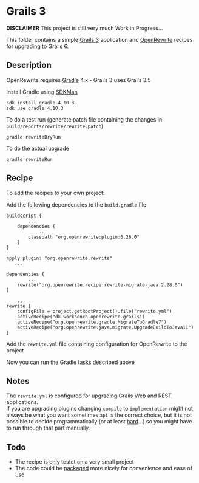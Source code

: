 # Grails 3

**DISCLAIMER** This project is still very much Work in Progress...

This folder contains a simple [Grails 3](https://grails.github.io/legacy-grails-doc/3.3.18/guide/single.html)
application and [OpenRewrite](https://docs.openrewrite.org/) recipes for upgrading to Grails 6.

## Description

OpenRewrite requires [Gradle](https://gradle.org/) 4.x - Grails 3 uses Grails 3.5

Install Gradle using [SDKMan](https://sdkman.io/)

    sdk install gradle 4.10.3
    sdk use gradle 4.10.3

To do a test run (generate patch file containing the changes in `build/reports/rewrite/rewrite.patch`)

    gradle rewriteDryRun

To do the actual upgrade

    gradle rewriteRun

## Recipe

To add the recipes to your own project:

Add the following dependencies to the `build.gradle` file


    buildscript {
            ...
        dependencies {
                ...
            classpath "org.openrewrite:plugin:6.26.0"
        }
    }

    apply plugin: "org.openrewrite.rewrite"
       ...

    dependencies {
            ...
        rewrite("org.openrewrite.recipe:rewrite-migrate-java:2.28.0")
    }

        ...
    rewrite {
        configFile = project.getRootProject().file("rewrite.yml")
        activeRecipe("dk.workbench.openrewrite.grails")
        activeRecipe("org.openrewrite.gradle.MigrateToGradle7")
        activeRecipe("org.openrewrite.java.migrate.UpgradeBuildToJava11")
    }

Add the `rewrite.yml` file containing configuration for OpenRewrite to the project

Now you can run the Gradle tasks described above

## Notes

The `rewrite.yml` is configured for upgrading Grails Web and REST applications. \
If you are upgrading plugins changing `compile` to `implementation` might not
always be what you want sometimes `api` is the correct choice, but it is not
possible to decide programmatically (or at least [hard](https://github.com/openrewrite/rewrite/blob/main/rewrite-gradle/src/main/resources/META-INF/rewrite/gradle-6.yml#L26)...) so you might have to
run through that part manually.

## Todo

* The recipe is only testet on a very small project
* The code could be [packaged](https://docs.openrewrite.org/authoring-recipes/recipe-development-environment) more nicely for convenience and ease of use   